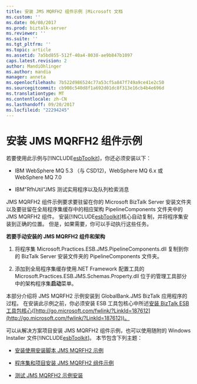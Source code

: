 ```yaml
---
title: 安装 JMS MQRFH2 组件示例 |Microsoft 文档
ms.custom: ''
ms.date: 06/08/2017
ms.prod: biztalk-server
ms.reviewer: ''
ms.suite: ''
ms.tgt_pltfrm: ''
ms.topic: article
ms.assetid: 7a5bd855-512f-40a4-8038-ae9b847b1097
caps.latest.revision: 2
author: MandiOhlinger
ms.author: mandia
manager: anneta
ms.openlocfilehash: 7b522d986524c77a53cf5a847f749a9ce41e2c50
ms.sourcegitcommit: cb908c540d8f1a692d01dc8f313e16cb4b4e696d
ms.translationtype: MT
ms.contentlocale: zh-CN
ms.lasthandoff: 09/20/2017
ms.locfileid: "22294245"
---
```

# <a name="installing-the-jms-mqrfh2-component-sample"></a>安装 JMS MQRFH2 组件示例
若要使用此示例与[!INCLUDE[esbToolkit](../includes/esbtoolkit-md.md)]，你还必须安装以下：  
  
-   IBM WebSphere MQ 5.3 （与 CSD12)，WebSphere MQ 6.x 或 WebSphere MQ 7.0  
  
-   IBM"RfhUtil"JMS 测试实用程序以及队列检索消息  
  
 JMS MQRFH2 组件示例要求要驻留在你的 Microsoft BizTalk Server 安装文件夹以及要驻留在全局程序集缓存中的相应架构 PipelineComponents 文件夹中的 JMS MQRFH2 组件。 安装[!INCLUDE[esbToolkit](../includes/esbtoolkit-md.md)]核心自动复制，并将程序集安装到正确的位置。 但是，如果需要，你可以手动执行这些任务。  
  
 **若要手动安装的 JMS MQRFH2 组件和架构**  
  
1.  将程序集 Microsoft.Practices.ESB.JMS.PipelineComponents.dll 复制到你的 BizTalk Server 安装文件夹的 PipelineComponents 文件夹。  
  
2.  添加到全局程序集缓存使用.NET Framework 配置工具的 Microsoft.Practices.ESB.JMS.Schemas.Property.dll 位于的管理工具部分中的架构程序集**启动**菜单。  
  
 本部分介绍将 JMS MQRFH2 示例安装到 GlobalBank.JMS BizTalk 应用程序的过程。 在安装此示例之前，你必须安装 ESB 工具包核心中所述[安装 BizTalk ESB 工具包核心](http://go.microsoft.com/fwlink/?LinkId=187612)([http://go.microsoft.com/fwlink/?LinkId=187612](http://go.microsoft.com/fwlink/?LinkId=187612))。  
  
 可以从解决方案项目安装 JMS MQRFH2 组件示例，也可以使用随附的 Windows Installer 文件[!INCLUDE[esbToolkit](../includes/esbtoolkit-md.md)]。 本节包含下列主题：  
  
-   [安装使用安装脚本 JMS MQRFH2 示例](../esb-toolkit/install-the-jms-mqrfh2-sample-using-the-install-scripts.md)  
  
-   [程序集和项目安装 JMS MQRFH2 组件示例](../esb-toolkit/assemblies-and-artifacts-installed-by-the-jms-mqrfh2-component-sample.md)  
  
-   [测试 JMS MQRFH2 示例安装](../esb-toolkit/test-the-jms-mqrfh2-sample-installation.md)